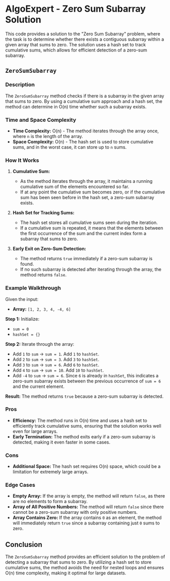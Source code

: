 # AlgoExpert - Zero Sum Subarray Solution

This code provides a solution to the "Zero Sum Subarray" problem, where the task is to determine whether there exists a contiguous subarray within a given array that sums to zero. The solution uses a hash set to track cumulative sums, which allows for efficient detection of a zero-sum subarray.

## `ZeroSumSubarray`

### Description
The `ZeroSumSubarray` method checks if there is a subarray in the given array that sums to zero. By using a cumulative sum approach and a hash set, the method can determine in O(n) time whether such a subarray exists.

### Time and Space Complexity
- **Time Complexity:** O(n) - The method iterates through the array once, where `n` is the length of the array.
- **Space Complexity:** O(n) - The hash set is used to store cumulative sums, and in the worst case, it can store up to `n` sums.

### How It Works

1. **Cumulative Sum:**
   - As the method iterates through the array, it maintains a running cumulative sum of the elements encountered so far.
   - If at any point the cumulative sum becomes zero, or if the cumulative sum has been seen before in the hash set, a zero-sum subarray exists.

2. **Hash Set for Tracking Sums:**
   - The hash set stores all cumulative sums seen during the iteration.
   - If a cumulative sum is repeated, it means that the elements between the first occurrence of the sum and the current index form a subarray that sums to zero.

3. **Early Exit on Zero-Sum Detection:**
   - The method returns `true` immediately if a zero-sum subarray is found.
   - If no such subarray is detected after iterating through the array, the method returns `false`.

### Example Walkthrough

Given the input:
- **Array:** `[1, 2, 3, 4, -4, 6]`

**Step 1:** Initialize:
- `sum = 0`
- `hashSet = {}`

**Step 2:** Iterate through the array:

- Add `1` to `sum` → `sum = 1`. Add `1` to `hashSet`.
- Add `2` to `sum` → `sum = 3`. Add `3` to `hashSet`.
- Add `3` to `sum` → `sum = 6`. Add `6` to `hashSet`.
- Add `4` to `sum` → `sum = 10`. Add `10` to `hashSet`.
- Add `-4` to `sum` → `sum = 6`. Since `6` is already in `hashSet`, this indicates a zero-sum subarray exists between the previous occurrence of `sum = 6` and the current element.

**Result:** The method returns `true` because a zero-sum subarray is detected.

### Pros
- **Efficiency:** The method runs in O(n) time and uses a hash set to efficiently track cumulative sums, ensuring that the solution works well even for large arrays.
- **Early Termination:** The method exits early if a zero-sum subarray is detected, making it even faster in some cases.

### Cons
- **Additional Space:** The hash set requires O(n) space, which could be a limitation for extremely large arrays.

### Edge Cases
- **Empty Array:** If the array is empty, the method will return `false`, as there are no elements to form a subarray.
- **Array of All Positive Numbers:** The method will return `false` since there cannot be a zero-sum subarray with only positive numbers.
- **Array Contains Zero:** If the array contains `0` as an element, the method will immediately return `true` since a subarray containing just `0` sums to zero.

## Conclusion

The `ZeroSumSubarray` method provides an efficient solution to the problem of detecting a subarray that sums to zero. By utilizing a hash set to store cumulative sums, the method avoids the need for nested loops and ensures O(n) time complexity, making it optimal for large datasets.